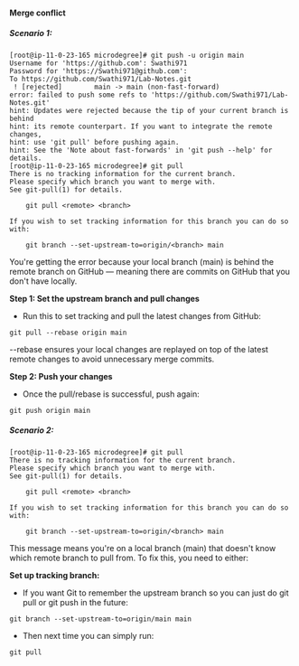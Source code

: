 #### Merge conflict
##### Scenario 1:
```commandline
[root@ip-11-0-23-165 microdegree]# git push -u origin main
Username for 'https://github.com': Swathi971
Password for 'https://Swathi971@github.com':
To https://github.com/Swathi971/Lab-Notes.git
 ! [rejected]        main -> main (non-fast-forward)
error: failed to push some refs to 'https://github.com/Swathi971/Lab-Notes.git'
hint: Updates were rejected because the tip of your current branch is behind
hint: its remote counterpart. If you want to integrate the remote changes,
hint: use 'git pull' before pushing again.
hint: See the 'Note about fast-forwards' in 'git push --help' for details.
[root@ip-11-0-23-165 microdegree]# git pull
There is no tracking information for the current branch.
Please specify which branch you want to merge with.
See git-pull(1) for details.

    git pull <remote> <branch>

If you wish to set tracking information for this branch you can do so with:

    git branch --set-upstream-to=origin/<branch> main
```
You're getting the error because your local branch (main) is behind the remote branch on GitHub — meaning there are commits on GitHub that you don't have locally.

**Step 1: Set the upstream branch and pull changes**

* Run this to set tracking and pull the latest changes from GitHub:
```commandline
git pull --rebase origin main
```
--rebase ensures your local changes are replayed on top of the latest remote changes to avoid unnecessary merge commits.

**Step 2: Push your changes**

* Once the pull/rebase is successful, push again:
```commandline
git push origin main
```
##### Scenario 2:
```commandline
[root@ip-11-0-23-165 microdegree]# git pull
There is no tracking information for the current branch.
Please specify which branch you want to merge with.
See git-pull(1) for details.

    git pull <remote> <branch>

If you wish to set tracking information for this branch you can do so with:

    git branch --set-upstream-to=origin/<branch> main
```
This message means you're on a local branch (main) that doesn't know which remote branch to pull from. To fix this, you need to either:

**Set up tracking branch:**

* If you want Git to remember the upstream branch so you can just do git pull or git push in the future:
```commandline
git branch --set-upstream-to=origin/main main
```
* Then next time you can simply run:
```commandline
git pull
```